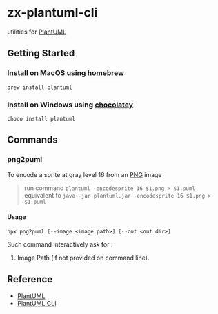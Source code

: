 # zx-plantuml-cli
utilities for [PlantUML]

## Getting Started 

### Install on MacOS using [homebrew]
```
brew install plantuml
```

### Install on Windows using [chocolatey]
```
choco install plantuml
```

## Commands

### png2puml

To encode a sprite at gray level 16 from an [PNG] image 
> run command 
> `plantuml -encodesprite 16 $1.png > $1.puml` 
> equivalent to
> `java -jar plantuml.jar -encodesprite 16 $1.png > $1.puml`

#### Usage 
```
npx png2puml [--image <image path>] [--out <out dir>]
```
Such command interactively ask for :
1. Image Path (if not provided on command line).

## Reference 
* [PlantUML]
* [PlantUML CLI]


[PlantUML]: https://plantuml.com/ "PlantUML"
[homebrew]: https://brew.sh/
[chocolatey]: https://community.chocolatey.org/
[PNG]: https://en.wikipedia.org/wiki/Portable_Network_Graphics
[PlantUML CLI]: https://plantuml.com/command-line#6a26f548831e6a8c "PlantUML CLI"
